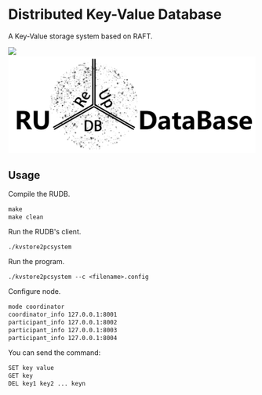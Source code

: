  Distributed Key-Value Database
=== 
A Key-Value storage system based on RAFT.

<img src="https://img.shields.io/badge/Release-Ver1.0.0-blue.svg" />
<div align=center><img src="https://github.com/RemHero/RemHero/blob/main/png/RUDB-logo.png"  alt="ReUp"/><br/></div>

Usage
---
Compile the RUDB.
``` shell
make
make clean
```

Run the RUDB's client.
``` shell
./kvstore2pcsystem
```

Run the program.
```shell
./kvstore2pcsystem --c <filename>.config
```

Configure node.
``` shell
mode coordinator
coordinator_info 127.0.0.1:8001
participant_info 127.0.0.1:8002
participant_info 127.0.0.1:8003
participant_info 127.0.0.1:8004
```

You can send the command:
```
SET key value
GET key
DEL key1 key2 ... keyn
```

